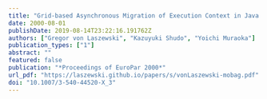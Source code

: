 ```yaml
---
title: "Grid-based Asynchronous Migration of Execution Context in Java Virtual Machines"
date: 2000-08-01
publishDate: 2019-08-14T23:22:16.191762Z
authors: ["Gregor von Laszewski", "Kazuyuki Shudo", "Yoichi Muraoka"]
publication_types: ["1"]
abstract: ""
featured: false
publication: "*Proceedings of EuroPar 2000*"
url_pdf: "https://laszewski.github.io/papers/s/vonLaszewski-mobag.pdf"
doi: "10.1007/3-540-44520-X_3"
---
```


